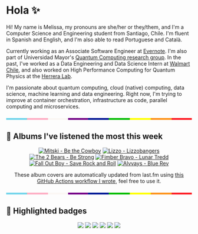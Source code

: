 # Hola ✨
Hi! My name is Melissa, my pronouns are she/her or they/them, and I'm a Computer Science and Engineering student from Santiago, Chile. I'm fluent in Spanish and English, and I'm also able to read Portuguese and Català.

Currently working as an Associate Software Engineer at [Evernote](https://evernote.com/). I'm also part of Universidad Mayor's [Quantum Computing research group](https://www.diariomayor.cl/ciencia-um/docentes-y-estudiantes-crean-el-primer-grupo-de-computacion-cuantica-u-mayor.html). In the past, I've worked as a Data Engineering and Data Science Intern at [Walmart Chile](https://github.com/walmartdigital/), and also worked on High Performance Computing for Quantum Physics at the [Herrera Lab](http://fherreralab.com/).

I'm passionate about quantum computing, cloud (native) computing, data science, machine learning and data engineering. Right now, I'm trying to improve at container orchestration, infrastructure as code, parallel computing and microservices.

<img src="hr.png" width="100%" height="5px">

## 🎵 Albums I've listened the most this week
<!-- lastfm -->
<p align="center"><a href="https://www.last.fm/music/Mitski/Be+the+Cowboy"><img src="https://lastfm.freetls.fastly.net/i/u/64s/a9b9c68a6ecb979e1ac95e28bb28e06b.png" title="Mitski - Be the Cowboy"></a> <a href="https://www.last.fm/music/Lizzo/Lizzobangers"><img src="https://lastfm.freetls.fastly.net/i/u/64s/fe9aadadb1434dcb8441820b1a3c6b28.jpg" title="Lizzo - Lizzobangers"></a> <a href="https://www.last.fm/music/The+2+Bears/Be+Strong"><img src="https://lastfm.freetls.fastly.net/i/u/64s/ff1a1a662f5d4a309d9161197a003fcf.jpg" title="The 2 Bears - Be Strong"></a> <a href="https://www.last.fm/music/Fimber+Bravo/Lunar+Tredd"><img src="https://lastfm.freetls.fastly.net/i/u/64s/993ba2549ffc22b4f25df935c024a851.jpg" title="Fimber Bravo - Lunar Tredd"></a> <a href="https://www.last.fm/music/Fall+Out+Boy/Save+Rock+and+Roll"><img src="https://lastfm.freetls.fastly.net/i/u/64s/9df53662061e4f30924723d65b42935c.png" title="Fall Out Boy - Save Rock and Roll"></a> <a href="https://www.last.fm/music/Alvvays/Blue+Rev"><img src="https://lastfm.freetls.fastly.net/i/u/64s/e41b308ca8a94f72e26a79320a3bf313.jpg" title="Alvvays - Blue Rev"></a> </p>

<p align="center">These album covers are automatically updated from last.fm using <a href="https://github.com/marketplace/actions/lastfm-to-markdown">this GitHub Actions workflow I wrote</a>, feel free to use it.</p>

<img src="hr.png" width="100%" height="5px">

## 🏅 Highlighted badges
<p align="center" style="vertical-align:middle;">
  <a href="https://www.credly.com/badges/c8caff74-4c34-4211-affe-8bd7692771c8"><img src="https://images.credly.com/size/100x100/images/cf9b772d-7cf9-4c11-9aa7-46ab006f0ce6/IBM_Quantum_Challenge_2021_Achievement_V2.png"></a>
  <a href="https://www.credly.com/badges/52a4021b-34e6-413d-a4bd-cc29d3a686f6"><img src="https://images.credly.com/size/100x100/images/28944969-813a-43b9-944f-7910111ce764/Professional_Certificate_-_Data_Science.png"></a>
  <a href="https://www.credly.com/badges/cfeca386-7b9d-487f-8e2b-b3cfa069c734"><img src="https://images.credly.com/size/100x100/images/ac4daa48-1924-4dc5-80cf-ede5a08bac51/Data_Science_Foundations_Specialization.png"></a>
  <a href="https://www.credly.com/badges/0372a945-8a67-4d57-9643-b46b8dbf2fa6"><img src="https://images.credly.com/size/100x100/images/4a5f4849-54ae-461f-97ad-cb9c9a04eb63/Adv_Data_Science_Specialization.png"></a>
  <a href="https://www.credly.com/badges/348acaad-19d1-4f5a-8a6f-145d80dca3dc"><img src="https://images.credly.com/size/100x100/images/1dee8dee-d779-462e-9fd4-df5119546349/Build_Smart_on_Kubernetes_World_Tour.png"></a>
  <a href="https://google.qwiklabs.com/public_profiles/9fac59c2-c0f1-4b5c-b207-47c9cd7d6072"><img src="https://cdn.qwiklabs.com/GHzcYBb00JYUF9Rgf3D9A4inwRHYnFtISMvcRlb%2FClU%3D" width="100px"></a>
</p>

